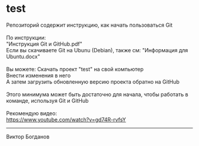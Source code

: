 # test
Репозиторий содержит инструкцию, как начать пользоваться Git<br>
<br>
По инструкции:<br>
   "Инструкция Git и GitHub.pdf"<br>
Если вы скачиваете Git на Ubunu (Debian), также см:
   "Информация для Ubuntu.docx"<br>
<br>
Вы можете:
 Cкачать проект "test" на свой компьютер<br>
 Внести изменения в него<br>
 А затем загрузить обновленную версию проекта обратно на GitHub<br>
<br>
Этого минимума может быть достаточно для начала, чтобы работать в команде, используя Git и GitHub<br>
<br>
Рекомендую видео:<br>
https://www.youtube.com/watch?v=gd74R-rvfsY

--------------------------------------------
Виктор Богданов
